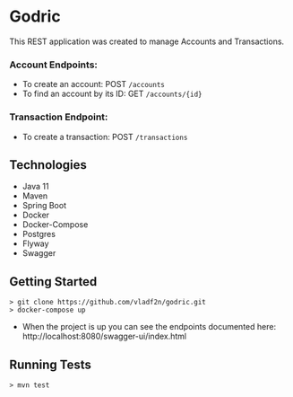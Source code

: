 # Godric

This REST application was created to manage Accounts and Transactions.

### Account Endpoints:
- To create an account: POST `/accounts`
- To find an account by its ID: GET `/accounts/{id}`

### Transaction Endpoint:
- To create a transaction: POST `/transactions`

## Technologies
- Java 11
- Maven
- Spring Boot
- Docker
- Docker-Compose
- Postgres
- Flyway
- Swagger

## Getting Started
```SHELL
> git clone https://github.com/vladf2n/godric.git
> docker-compose up
```
- When the project is up you can see the endpoints documented here: http://localhost:8080/swagger-ui/index.html

## Running Tests
```SHELL
> mvn test
```